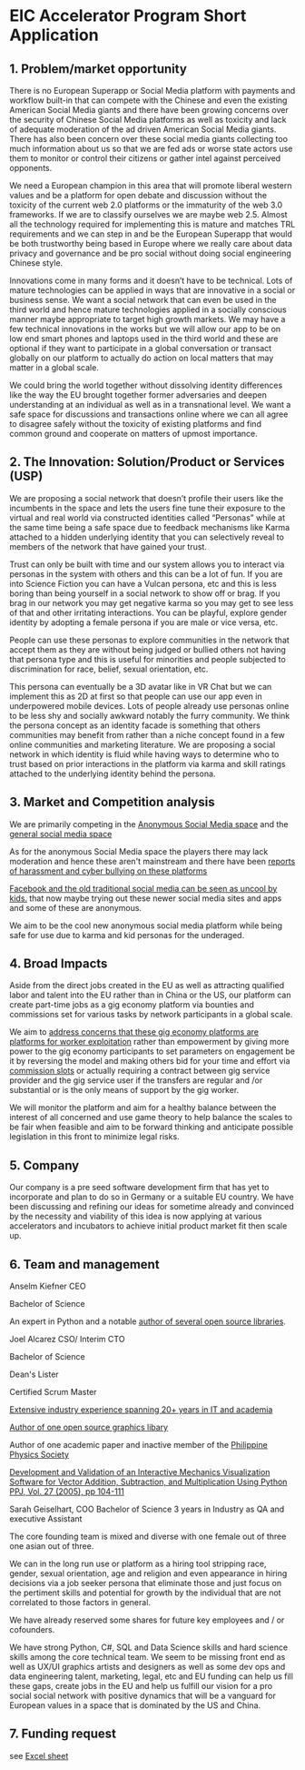 # EIC Accelerator Program Short Application

## 1. Problem/market opportunity

There is no European Superapp or Social Media platform with payments and workflow built-in that can compete with the Chinese and even the existing American Social Media giants and there have been growing concerns over the security of Chinese Social Media platforms as well as toxicity and lack of adequate moderation of the ad driven American Social Media giants. There has also been concern over these social media giants collecting too much information about us so that we are fed ads or worse state actors use them to monitor or control their citizens or gather intel against perceived opponents.

We need a European champion in this area that will promote liberal western values and be a platform for open debate and discussion without the toxicity of the current web 2.0 platforms or the immaturity of the web 3.0 frameworks. If we are to classify ourselves we are maybe web 2.5. Almost all the technology required for implementing this is mature and matches TRL requirements and we can step in and be the European Superapp that would be both trustworthy being based in Europe where we really care about data privacy and governance and be pro social without doing social engineering Chinese style.

Innovations come in many forms and it doesn’t have to be technical. Lots of mature technologies can be applied in ways that are innovative in a social or business sense. We want a social network that can even be used in the third world and hence mature technologies applied in a socially conscious manner maybe appropriate to target high growth markets. We may have a few technical innovations in the works but we will allow our app to be on low end smart phones and laptops used in the third world and these are optional if they want to participate in a global conversation or transact globally on our platform to actually do action on local matters that may matter in a global scale.

We could bring the world together without dissolving identity differences like the way the EU brought together former adversaries and deepen understanding at an individual as well as in a transnational level. We want a safe space for discussions and transactions online where we can all agree to disagree safely without the toxicity of existing platforms and find common ground and cooperate on matters of upmost importance.


## 2. The Innovation: Solution/Product or Services (USP)

We are proposing a social network that doesn’t profile their users like the incumbents in the space and lets the users fine tune their exposure to the virtual and real world via constructed identities called “Personas” while at the same time being a safe space due to feedback mechanisms like Karma attached to a hidden underlying identity that you can selectively reveal to members of the network that have gained your trust.

Trust can only be built with time and our system allows you to interact via personas in the system with others and this can be a lot of fun. If you are into Science Fiction you can have a Vulcan persona, etc and this is less boring than being yourself in a social network to show off or brag. If you brag in our network you may get negative karma so you may get to see less of that and other irritating interactions.  You can be playful, explore gender identity by adopting a female persona if you are male or vice versa, etc.

People can use these personas to explore communities in the network that accept them as they are without being judged or bullied others not having that persona type and this is useful for minorities and people subjected to discrimination for race, belief, sexual orientation, etc.

This persona can eventually be a 3D avatar like in VR Chat but we can implement this as 2D at first so that people can use our app even in underpowered mobile devices. Lots of people already use personas online to be less shy and socially awkward notably the furry community. We think the persona concept as an identity facade is something that others communities may benefit from rather than a niche concept found in a few online communities and marketing literature. We are proposing a social network in which identity is fluid while having ways to determine who to trust based on prior interactions in the platform via karma and skill ratings attached to the underlying identity behind the persona.


## 3. Market and Competition analysis

We are primarily competing in the [Anonymous Social Media space](https://en.wikipedia.org/wiki/Anonymous_social_media) and the [general social media space](https://www.statista.com/outlook/dmo/app/social-networking/worldwide)

As for the anonymous Social Media space the players there may lack moderation and hence these aren't mainstream and there have been [reports of harassment and cyber bullying on these platforms](https://edition.cnn.com/2013/10/10/living/parents-new-apps-bullying/index.html)

[Facebook and the old traditional social media can be seen as uncool by kids.](https://www.theatlantic.com/ideas/archive/2021/10/facebook-midlife-crisis-boomerbook/620307/) that now maybe trying out these newer social media sites and apps and some of these are anonymous.

We aim to be the cool new anonymous social media platform while being safe for use due to karma and kid personas for the underaged.


## 4. Broad Impacts

Aside from the direct jobs created in the EU as well as attracting qualified labor and talent into the EU rather than in China or the US, our platform can create part-time jobs as a gig economy platform via bounties and commissions set for various tasks by network participants in a global scale.

We aim to [address concerns that these gig economy platforms are platforms for worker exploitation](https://techcrunch.com/2021/04/29/the-gig-is-up-on-21st-century-exploitation/) rather than empowerment by giving more power to the gig economy participants to set parameters on engagement be it by reversing the model and making others bid for your time and effort via [commission slots](https://www.reddit.com/r/artbusiness/comments/v8l1rs/what_are_commission_slots_and_what_exactly_is/?rdt=63650) or actually requiring a contract between gig service provider and the gig service user if the transfers are regular and /or substantial or is the only means of support by the gig worker.

We will monitor the platform and aim for a healthy balance between the interest of all concerned and use game theory to help balance the scales to be fair when feasible and aim to be forward thinking and anticipate possible legislation in this front to minimize legal risks.

## 5. Company

Our company is a pre seed software development firm that has yet to incorporate and plan to do so in Germany or a suitable EU country. We have been discussing and refining our ideas for sometime already and convinced by the necessity and viability of this idea is now applying at various accelerators and incubators to achieve initial product market fit then scale up.


## 6. Team and management

Anselm Kiefner
CEO

Bachelor of Science

An expert in Python and a notable [author of several open source libraries](https://github.com/amogorkon).

Joel Alcarez
CSO/ Interim CTO

Bachelor of Science

Dean's Lister

Certified Scrum Master

[Extensive industry experience spanning 20+ years in IT and academia](https://ph.linkedin.com/in/joel-alcarez-89331321)

[Author of one open source graphics libary](https://github.com/TechnoTanuki/Python_BMP)

Author of one academic paper and inactive member of the [Philippine Physics Society](https://www.philippinephysicssociety.org/)

[Development and Validation of an Interactive Mechanics Visualization Software for Vector Addition, Subtraction, and Multiplication Using Python
PPJ, Vol. 27 (2005), pp 104-111](https://www.philippinephysicssociety.org/downloads/PPJ%20%20%281-38%29%20Complete.pdf)


Sarah Geiselhart,
COO
Bachelor of Science
3 years in Industry as QA and
executive Assistant

The core founding team is mixed and diverse with one female out of three one asian out of three.

We can in the long run use or platform as a hiring tool stripping race, gender, sexual orientation, age and religion and even appearance in hiring decisions via a job seeker persona that eliminate those and just focus on the pertiment skills and potential for growth by the individual that are not correlated to those factors in general.

We have already reserved some shares  for future key employees and / or
cofounders.

We have strong Python, C#, SQL and Data Science skills and hard science skills among the core technical team. We seem to be missing front end as well as UX/UI graphics artists and designers as well as some dev ops and data engineering talent, marketing, legal, etc  and EU funding can help us fill these gaps, create jobs in the EU and help us fulfill our vision for a pro social social network with positive dynamics that will be a vanguard for European values in a space that is dominated by the US and China.

## 7. Funding request

see [Excel sheet](soon)

